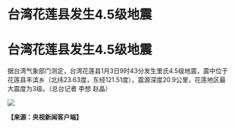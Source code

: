 # 台湾花莲县发生4.5级地震

# 台湾花莲县发生4.5级地震

据台湾气象部门测定，台湾花莲县1月3日9时43分发生里氏4.5级地震，震中位于花莲县丰滨乡（北纬23.63度，东经121.51度），震源深度20.9公里，花莲地区最大震度为3级。（总台记者
李想 赵晶）

![](https://inews.gtimg.com/om_bt/O0AvpoA1qP2AcP7xgpfEtf12IfX8FZKChV2eVuj136oPkAA/1000)

**【来源：央视新闻客户端】**


